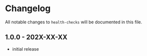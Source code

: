 # Changelog

All notable changes to `health-checks` will be documented in this file.

## 1.0.0 - 202X-XX-XX

- initial release

